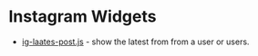 # Instagram Widgets

* [ig-laates-post.js](ig-laates-post.js) - show the latest from from a user or users.
